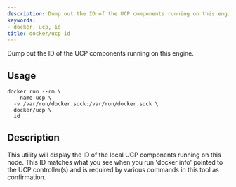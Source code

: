 ```yaml
---
description: Dump out the ID of the UCP components running on this engine.
keywords:
- docker, ucp, id
title: docker/ucp id
---
```


Dump out the ID of the UCP components running on this engine.

## Usage

```
docker run --rm \
  --name ucp \
  -v /var/run/docker.sock:/var/run/docker.sock \
  docker/ucp \
  id
```

## Description

This utility will display the ID of the local UCP components running
on this node. This ID matches what you see when you run 'docker info'
pointed to the UCP controller(s) and is required by various commands
in this tool as confirmation.
